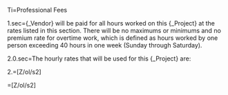 Ti=Professional Fees

1.sec={_Vendor} will be paid for all hours worked on this {_Project} at the rates listed in this section. There will be no maximums or minimums and no premium rate for overtime work, which is defined as hours worked by one person exceeding 40 hours in one week (Sunday through Saturday).

2.0.sec=The hourly rates that will be used for this {_Project} are:

2.=[Z/ol/s2]

=[Z/ol/s2]
